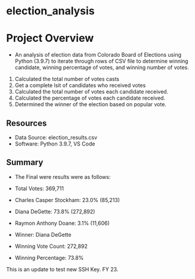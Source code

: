 # election_analysis

# Project Overview
    
* An analysis of election data from Colorado Board of Elections using Python (3.9.7) to iterate through rows of CSV file to determine winning candidate, winning percentage of votes, and winning number of votes.

1. Calculated the total number of votes casts
2. Get a complete lsit of candidates who received votes
3. Calculated the total number of votes each candidate received.
4. Calculated the percentage of votes each candidate received.
5. Determined the winner of the election based on popular vote.

## Resources
- Data Source: election_results.csv
- Software: Python 3.9.7, VS Code

## Summary

* The Final were results were as follows:

* Total Votes: 369,711

* Charles Casper Stockham: 23.0% (85,213)
* Diana DeGette: 73.8% (272,892)
* Raymon Anthony Doane: 3.1% (11,606)

* Winner: Diana DeGette
* Winning Vote Count: 272,892
* Winning Percentage: 73.8%

This is an update to test new SSH Key. FY 23.